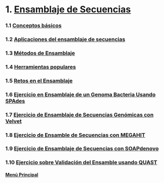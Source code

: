 # 1. [Ensamblaje de Secuencias](./01_introducciónensamblaje.md)
### 1.1 [Conceptos básicos](./02_conceptosbásicos.md)
### 1.2 [Aplicaciones del ensamblaje de secuencias](./03_aplicacionesdelensamblaje.md)
### 1.3 [Métodos de Ensamblaje](./04_metodosdeensamblaje.md)
### 1.4 [Herramientas populares](./05_herramientasdeensamblaje.md)
### 1.5 [Retos en el Ensamblaje](./06_retosensamblaje.md)
### 1.6 [Ejercicio en Ensamblaje de un Genoma Bacteria Usando SPAdes](./07_ejerciciospades.md)
### 1.7 [Ejercicio de Ensamblaje de Secuencias Genómicas con Velvet](./08_ejerciciovelvet.md)
### 1.8 [Ejercicio de Ensamble de Secuencias con MEGAHIT](./09_ejerciciomagahit.md)
### 1.9 [Ejercicio de Ensamblaje de Secuencias con SOAPdenovo](./10_ejerciciosoapdenovo.md)
### 1.10 [Ejercicio sobre Validación del Ensamble usando QUAST](./11_ejercicioquast.md)

#### [Menú Principal](../../index.md)